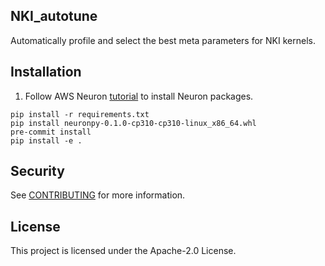 ## NKI_autotune
Automatically profile and select the best meta parameters for NKI kernels.

## Installation
1. Follow AWS Neuron [tutorial](https://awsdocs-neuron.readthedocs-hosted.com/en/latest/general/setup/torch-neuronx.html#setup-torch-neuronx) to install Neuron packages.
```
pip install -r requirements.txt
pip install neuronpy-0.1.0-cp310-cp310-linux_x86_64.whl
pre-commit install
pip install -e .
```

## Security

See [CONTRIBUTING](CONTRIBUTING.md#security-issue-notifications) for more information.

## License

This project is licensed under the Apache-2.0 License.

